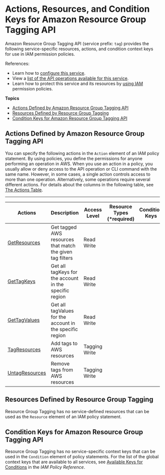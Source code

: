 # Actions, Resources, and Condition Keys for Amazon Resource Group Tagging API<a name="list_amazonresourcegrouptaggingapi"></a>

Amazon Resource Group Tagging API \(service prefix: `tag`\) provides the following service\-specific resources, actions, and condition context keys for use in IAM permission policies\.

References:
+ Learn how to [configure this service](http://docs.aws.amazon.com/awsconsolehelpdocs/latest/gsg/)\.
+ View a [list of the API operations available for this service](http://docs.aws.amazon.com/resourcegroupstagging/latest/APIReference/)\.
+ Learn how to protect this service and its resources by [using IAM](http://docs.aws.amazon.com/awsconsolehelpdocs/latest/gsg/obtaining-permissions-for-resource-groups.html) permission policies\.

**Topics**
+ [Actions Defined by Amazon Resource Group Tagging API](#amazonresourcegrouptaggingapi-actions-as-permissions)
+ [Resources Defined by Resource Group Tagging](#amazonresourcegrouptaggingapi-resources-for-iam-policies)
+ [Condition Keys for Amazon Resource Group Tagging API](#amazonresourcegrouptaggingapi-policy-keys)

## Actions Defined by Amazon Resource Group Tagging API<a name="amazonresourcegrouptaggingapi-actions-as-permissions"></a>

You can specify the following actions in the `Action` element of an IAM policy statement\. By using policies, you define the permissions for anyone performing an operation in AWS\. When you use an action in a policy, you usually allow or deny access to the API operation or CLI command with the same name\. However, in some cases, a single action controls access to more than one operation\. Alternatively, some operations require several different actions\. For details about the columns in the following table, see [The Actions Table](reference_policies_actions-resources-contextkeys.md#actions_table)\.


****  

| Actions | Description | Access Level | Resource Types \(\*required\) | Condition Keys | Dependent Actions | 
| --- | --- | --- | --- | --- | --- | 
| [GetResources](http://docs.aws.amazon.com/resourcegroupstagging/latest/APIReference/API_GetResources.html) | Get tagged AWS resources that match the given tag filters | Read Write  |  |  |  | 
| [GetTagKeys](http://docs.aws.amazon.com/resourcegroupstagging/latest/APIReference/API_GetTagKeys.html) | Get all tagKeys for the account in the specific region | Read Write  |  |  |  | 
| [GetTagValues](http://docs.aws.amazon.com/resourcegroupstagging/latest/APIReference/API_GetTagValues.html) | Get all tagValues for the account in the specific region | Read Write  |  |  |  | 
| [TagResources](http://docs.aws.amazon.com/resourcegroupstagging/latest/APIReference/API_TagResources.html) | Add tags to AWS resources | Tagging Write  |  |  |  | 
| [UntagResources](http://docs.aws.amazon.com/resourcegroupstagging/latest/APIReference/API_UntagResources.html) | Remove tags from AWS resources | Tagging Write  |  |  |  | 

## Resources Defined by Resource Group Tagging<a name="amazonresourcegrouptaggingapi-resources-for-iam-policies"></a>

Resource Group Tagging has no service\-defined resources that can be used as the `Resource` element of an IAM policy statement\.

## Condition Keys for Amazon Resource Group Tagging API<a name="amazonresourcegrouptaggingapi-policy-keys"></a>

Resource Group Tagging has no service\-specific context keys that can be used in the `Condition` element of policy statements\. For the list of the global context keys that are available to all services, see [Available Keys for Conditions](http://docs.aws.amazon.com/IAM/latest/UserGuide/reference_policies_condition-keys.html#AvailableKeys) in the *IAM Policy Reference*\.
